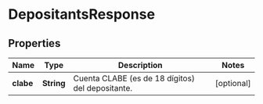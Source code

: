 # DepositantsResponse

## Properties
Name | Type | Description | Notes
------------ | ------------- | ------------- | -------------
**clabe** | **String** | Cuenta CLABE (es de 18 dígitos) del depositante. |  [optional]
